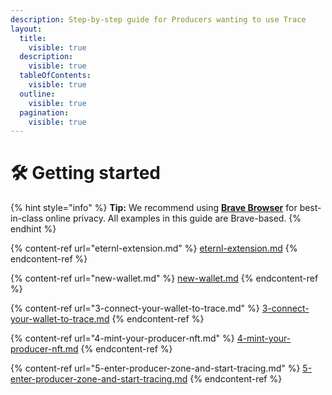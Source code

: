 ```yaml
---
description: Step-by-step guide for Producers wanting to use Trace
layout:
  title:
    visible: true
  description:
    visible: true
  tableOfContents:
    visible: true
  outline:
    visible: true
  pagination:
    visible: true
---
```


# 🛠 Getting started

{% hint style="info" %}
**Tip:** We recommend using [**Brave Browser**](https://brave.com/download/) for best-in-class online privacy. All examples in this guide are Brave-based.
{% endhint %}

{% content-ref url="eternl-extension.md" %}
[eternl-extension.md](eternl-extension.md)
{% endcontent-ref %}

{% content-ref url="new-wallet.md" %}
[new-wallet.md](new-wallet.md)
{% endcontent-ref %}

{% content-ref url="3-connect-your-wallet-to-trace.md" %}
[3-connect-your-wallet-to-trace.md](3-connect-your-wallet-to-trace.md)
{% endcontent-ref %}

{% content-ref url="4-mint-your-producer-nft.md" %}
[4-mint-your-producer-nft.md](4-mint-your-producer-nft.md)
{% endcontent-ref %}

{% content-ref url="5-enter-producer-zone-and-start-tracing.md" %}
[5-enter-producer-zone-and-start-tracing.md](5-enter-producer-zone-and-start-tracing.md)
{% endcontent-ref %}
